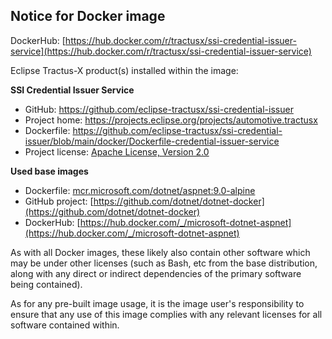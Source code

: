 ## Notice for Docker image

DockerHub: [https://hub.docker.com/r/tractusx/ssi-credential-issuer-service](https://hub.docker.com/r/tractusx/ssi-credential-issuer-service)

Eclipse Tractus-X product(s) installed within the image:

__SSI Credential Issuer Service__

- GitHub: https://github.com/eclipse-tractusx/ssi-credential-issuer
- Project home: https://projects.eclipse.org/projects/automotive.tractusx
- Dockerfile: https://github.com/eclipse-tractusx/ssi-credential-issuer/blob/main/docker/Dockerfile-credential-issuer-service
- Project license: [Apache License, Version 2.0](https://github.com/eclipse-tractusx/ssi-credential-issuer/blob/main/LICENSE)

__Used base images__

- Dockerfile: [mcr.microsoft.com/dotnet/aspnet:9.0-alpine](https://github.com/dotnet/dotnet-docker/blob/main/src/aspnet/9.0/alpine3.20/amd64/Dockerfile)
- GitHub project: [https://github.com/dotnet/dotnet-docker](https://github.com/dotnet/dotnet-docker)
- DockerHub: [https://hub.docker.com/_/microsoft-dotnet-aspnet](https://hub.docker.com/_/microsoft-dotnet-aspnet)

As with all Docker images, these likely also contain other software which may be under other licenses (such as Bash, etc from the base distribution, along with any direct or indirect dependencies of the primary software being contained).

As for any pre-built image usage, it is the image user's responsibility to ensure that any use of this image complies with any relevant licenses for all software contained within.
